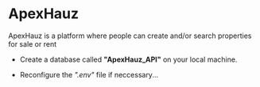 # ApexHauz

ApexHauz is a platform where people can create and/or search properties for sale or rent

- Create a database called **"ApexHauz_API"** on your local machine.

- Reconfigure the _".env"_ file if neccessary...
